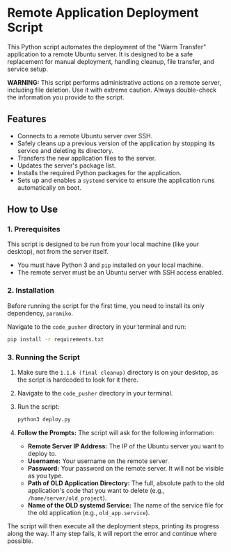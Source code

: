 # Remote Application Deployment Script

This Python script automates the deployment of the "Warm Transfer" application to a remote Ubuntu server. It is designed to be a safe replacement for manual deployment, handling cleanup, file transfer, and service setup.

**WARNING:** This script performs administrative actions on a remote server, including file deletion. Use it with extreme caution. Always double-check the information you provide to the script.

## Features

-   Connects to a remote Ubuntu server over SSH.
-   Safely cleans up a previous version of the application by stopping its service and deleting its directory.
-   Transfers the new application files to the server.
-   Updates the server's package list.
-   Installs the required Python packages for the application.
-   Sets up and enables a `systemd` service to ensure the application runs automatically on boot.

## How to Use

### 1. Prerequisites

This script is designed to be run from your local machine (like your desktop), not from the server itself.

-   You must have Python 3 and `pip` installed on your local machine.
-   The remote server must be an Ubuntu server with SSH access enabled.

### 2. Installation

Before running the script for the first time, you need to install its only dependency, `paramiko`.

Navigate to the `code_pusher` directory in your terminal and run:

```bash
pip install -r requirements.txt
```

### 3. Running the Script

1.  Make sure the `1.1.6 (final cleanup)` directory is on your desktop, as the script is hardcoded to look for it there.
2.  Navigate to the `code_pusher` directory in your terminal.
3.  Run the script:

    ```bash
    python3 deploy.py
    ```

4.  **Follow the Prompts:** The script will ask for the following information:
    *   **Remote Server IP Address:** The IP of the Ubuntu server you want to deploy to.
    *   **Username:** Your username on the remote server.
    *   **Password:** Your password on the remote server. It will not be visible as you type.
    *   **Path of OLD Application Directory:** The full, absolute path to the old application's code that you want to delete (e.g., `/home/server/old_project`).
    *   **Name of the OLD systemd Service:** The name of the service file for the old application (e.g., `old_app.service`).

The script will then execute all the deployment steps, printing its progress along the way. If any step fails, it will report the error and continue where possible.
